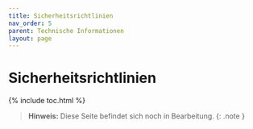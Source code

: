 ```yaml
---
title: Sicherheitsrichtlinien
nav_order: 5
parent: Technische Informationen
layout: page
---
```


# Sicherheitsrichtlinien
{% include toc.html %}

> **Hinweis:** Diese Seite befindet sich noch in Bearbeitung.
{: .note }
